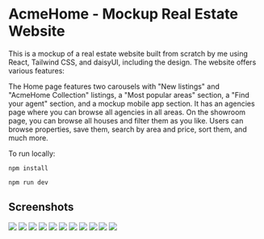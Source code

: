 # AcmeHome - Mockup Real Estate Website 

This is a mockup of a real estate website built from scratch by me using React, Tailwind CSS, and daisyUI, including the design. The website offers various features:

The Home page features two carousels with "New listings" and "AcmeHome Collection" listings, a "Most popular areas" section, a "Find your agent" section, and a mockup mobile app section. It has an agencies page where you can browse all agencies in all areas. On the showroom page, you can browse all houses and filter them as you like. Users can browse properties, save them, search by area and price, sort them, and much more.

To run locally:
```
npm install
```
```
npm run dev
```

## Screenshots

![](screenshots/Screenshot01.png)
![](screenshots/Screenshot02.png)
![](screenshots/Screenshot03.png)
![](screenshots/Screenshot04.png)
![](screenshots/Screenshot05.png)
![](screenshots/Screenshot06.png)
![](screenshots/Screenshot07.png)
![](screenshots/Screenshot08.png)
![](screenshots/Screenshot09.png)
![](screenshots/Screenshot10.png)
![](screenshots/Screenshot11.png)
